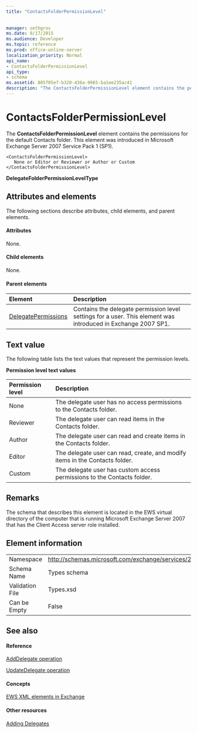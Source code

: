 ```yaml
---
title: "ContactsFolderPermissionLevel"
 
 
manager: sethgros
ms.date: 9/17/2015
ms.audience: Developer
ms.topic: reference
ms.prod: office-online-server
localization_priority: Normal
api_name:
- ContactsFolderPermissionLevel
api_type:
- schema
ms.assetid: 805f05e7-b320-436a-9965-ba1ee235ac41
description: "The ContactsFolderPermissionLevel element contains the permissions for the default Contacts folder. This element was introduced in Microsoft Exchange Server 2007 Service Pack 1 (SP1)."
---
```


# ContactsFolderPermissionLevel

The **ContactsFolderPermissionLevel** element contains the permissions for the default Contacts folder. This element was introduced in Microsoft Exchange Server 2007 Service Pack 1 (SP1). 
  
```
<ContactsFolderPermissionLevel>
   None or Editor or Reviewer or Author or Custom
</ContactsFolderPermissionLevel>
```

 **DelegateFolderPermissionLevelType**
## Attributes and elements

The following sections describe attributes, child elements, and parent elements.
  
#### Attributes

None.
  
#### Child elements

None.
  
#### Parent elements

|**Element**|**Description**|
|:-----|:-----|
|[DelegatePermissions](delegatepermissions.md) <br/> |Contains the delegate permission level settings for a user. This element was introduced in Exchange 2007 SP1.  <br/> |
   
## Text value

The following table lists the text values that represent the permission levels.
  
**Permission level text values**

|**Permission level**|**Description**|
|:-----|:-----|
|None  <br/> |The delegate user has no access permissions to the Contacts folder.  <br/> |
|Reviewer  <br/> |The delegate user can read items in the Contacts folder.  <br/> |
|Author  <br/> |The delegate user can read and create items in the Contacts folder.  <br/> |
|Editor  <br/> |The delegate user can read, create, and modify items in the Contacts folder.  <br/> |
|Custom  <br/> |The delegate user has custom access permissions to the Contacts folder.  <br/> |
   
## Remarks

The schema that describes this element is located in the EWS virtual directory of the computer that is running Microsoft Exchange Server 2007 that has the Client Access server role installed.
  
## Element information

|||
|:-----|:-----|
|Namespace  <br/> |http://schemas.microsoft.com/exchange/services/2006/types  <br/> |
|Schema Name  <br/> |Types schema  <br/> |
|Validation File  <br/> |Types.xsd  <br/> |
|Can be Empty  <br/> |False  <br/> |
   
## See also

#### Reference

[AddDelegate operation](adddelegate-operation.md)
  
[UpdateDelegate operation](updatedelegate-operation.md)
#### Concepts

[EWS XML elements in Exchange](ews-xml-elements-in-exchange.md)
#### Other resources

[Adding Delegates](http://msdn.microsoft.com/library/3a744150-66a3-4a13-9433-793603ba5038%28Office.15%29.aspx)

